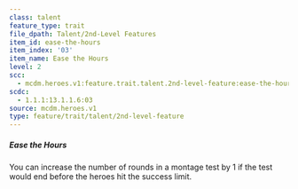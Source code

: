 ```yaml
---
class: talent
feature_type: trait
file_dpath: Talent/2nd-Level Features
item_id: ease-the-hours
item_index: '03'
item_name: Ease the Hours
level: 2
scc:
  - mcdm.heroes.v1:feature.trait.talent.2nd-level-feature:ease-the-hours
scdc:
  - 1.1.1:13.1.1.6:03
source: mcdm.heroes.v1
type: feature/trait/talent/2nd-level-feature
---
```


##### Ease the Hours

You can increase the number of rounds in a montage test by 1 if the test would end before the heroes hit the success limit.
